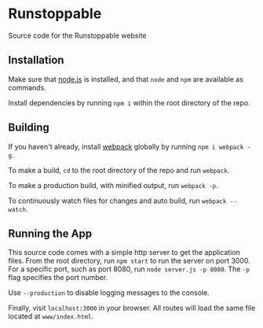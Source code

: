# Runstoppable
Source code for the Runstoppable website

## Installation

Make sure that <a href="https://nodejs.org/en/">node.js</a> is installed, and that `node` and `npm` are available as commands.

Install dependencies by running `npm i` within the root directory of the repo.

## Building

If you haven't already, install <a href="https://webpack.js.org/">webpack</a> globally by running `npm i webpack -g`.

To make a build, `cd` to the root directory of the repo and run `webpack`.

To make a production build, with minified output, run `webpack -p`.

To continuously watch files for changes and auto build, run `webpack --watch`.

## Running the App

This source code comes with a simple http server to get the application files. From the root directory, run `npm start` to run the server on port 3000. For a specific port, such as port 8080, run `node server.js -p 8080`. The `-p` flag specifies the port number.

Use `--production` to disable logging messages to the console.

Finally, visit `localhost:3000` in your browser. All routes will load the same file located at `www/index.html`.
